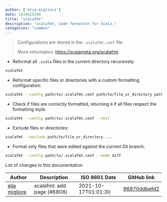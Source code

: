 ```yaml
---
author: ['elia migliore']
date: 1634425290
title: "scalafmt"
description: "scalafmt, Code formatter for Scala."
categories: "common"
---
```

> Configurations are stored in the `.scalafmt.conf` file.

> More information: <https://scalameta.org/scalafmt>.

- Reformat all `.scala` files in the current directory recursively:

```bash
scalafmt
```

- Reformat specific files or directories with a custom formatting configuration:

```bash
scalafmt --config path/to/.scalafmt.conf path/to/file_or_directory path/to/file_or_directory ...
```

- Check if files are correctly formatted, returning `0` if all files respect the formatting style:

```bash
scalafmt --config path/to/.scalafmt.conf --test
```

- Exclude files or directories:

```bash
scalafmt --exclude path/to/file_or_directory ...
```

- Format only files that were edited against the current Git branch:

```bash
scalafmt --config path/to/.scalafmt.conf --mode diff
```
List of changes to this documentation


Author | Description | ISO 8601 Date | GitHub link
------|-----|-----|-----
[elia migliore](mailto:migliorelia@gmail.com) | scalafmt: add page (#6808) | 2021-10-17T01:01:30 | [96970ddbefd2](https://github.com/tldr-pages/tldr/commit/96970ddbefd23089d3d9647e4825fbf2655afd3c)

